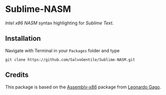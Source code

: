 # Sublime-NASM
_Intel x86 NASM_ syntax highlighting for _Sublime Text_.

## Installation
Navigate with Terminal in your `Packages` folder and type

	git clone https://github.com/SalvoGentile/Sublime-NASM.git

## Credits
This package is based on the [Assembly-x86](https://github.com/ljgago/Assembly-x86) package from [Leonardo Gago](https://github.com/ljgago).